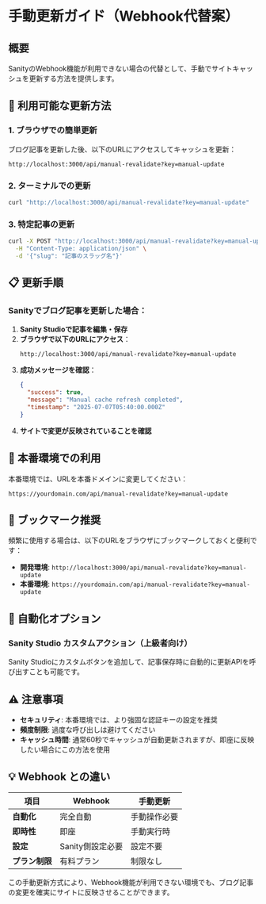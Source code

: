 # 手動更新ガイド（Webhook代替案）

## 概要
SanityのWebhook機能が利用できない場合の代替として、手動でサイトキャッシュを更新する方法を提供します。

## 🔧 利用可能な更新方法

### 1. **ブラウザでの簡単更新**
ブログ記事を更新した後、以下のURLにアクセスしてキャッシュを更新：

```
http://localhost:3000/api/manual-revalidate?key=manual-update
```

### 2. **ターミナルでの更新**
```bash
curl "http://localhost:3000/api/manual-revalidate?key=manual-update"
```

### 3. **特定記事の更新**
```bash
curl -X POST "http://localhost:3000/api/manual-revalidate?key=manual-update" \
  -H "Content-Type: application/json" \
  -d '{"slug": "記事のスラッグ名"}'
```

## 📋 更新手順

### Sanityでブログ記事を更新した場合：

1. **Sanity Studioで記事を編集・保存**
2. **ブラウザで以下のURLにアクセス**：
   ```
   http://localhost:3000/api/manual-revalidate?key=manual-update
   ```
3. **成功メッセージを確認**：
   ```json
   {
     "success": true,
     "message": "Manual cache refresh completed",
     "timestamp": "2025-07-07T05:40:00.000Z"
   }
   ```
4. **サイトで変更が反映されていることを確認**

## 🚀 本番環境での利用

本番環境では、URLを本番ドメインに変更してください：

```
https://yourdomain.com/api/manual-revalidate?key=manual-update
```

## 📱 ブックマーク推奨

頻繁に使用する場合は、以下のURLをブラウザにブックマークしておくと便利です：

- **開発環境**: `http://localhost:3000/api/manual-revalidate?key=manual-update`
- **本番環境**: `https://yourdomain.com/api/manual-revalidate?key=manual-update`

## 🔄 自動化オプション

### Sanity Studio カスタムアクション（上級者向け）
Sanity Studioにカスタムボタンを追加して、記事保存時に自動的に更新APIを呼び出すことも可能です。

## ⚠️ 注意事項

- **セキュリティ**: 本番環境では、より強固な認証キーの設定を推奨
- **頻度制限**: 過度な呼び出しは避けてください
- **キャッシュ時間**: 通常60秒でキャッシュが自動更新されますが、即座に反映したい場合にこの方法を使用

## 💡 Webhook との違い

| 項目 | Webhook | 手動更新 |
|------|---------|----------|
| **自動化** | 完全自動 | 手動操作必要 |
| **即時性** | 即座 | 手動実行時 |
| **設定** | Sanity側設定必要 | 設定不要 |
| **プラン制限** | 有料プラン | 制限なし |

この手動更新方式により、Webhook機能が利用できない環境でも、ブログ記事の変更を確実にサイトに反映させることができます。